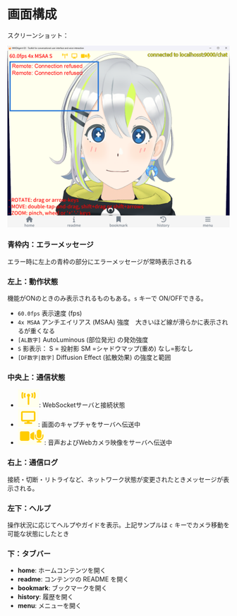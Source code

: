 # 画面構成

スクリーンショット：

![サンプル画面](./images/screen.png)

### 青枠内：エラーメッセージ

エラー時に左上の青枠の部分にエラーメッセージが常時表示される


### 左上：動作状態

機能がONのときのみ表示されるものもある。`s` キーで ON/OFFできる。

- `60.0fps` 表示速度 (fps)
- `4x MSAA` アンチエイリアス (MSAA) 強度　大きいほど線が滑らかに表示されるが重くなる
- `[AL数字]` AutoLuminous (部位発光) の発効強度
- `S` 影表示： S = 投射影 SM =シャドウマップ(重め) なし=影なし
- `[DF数字|数字]` Diffusion Effect (拡散効果) の強度と範囲

### 中央上：通信状態

- ![Net Icon](./images/icon1.png): WebSocketサーバと接続状態
- ![Screen Icon](./images/icon2.png): 画面のキャプチャをサーバへ伝送中
- ![Video Icon](./images/icon3.png): 音声およびWebカメラ映像をサーバへ伝送中

### 右上：通信ログ

接続・切断・リトライなど、ネットワーク状態が変更されたときメッセージが表示される。

### 左下：ヘルプ

操作状況に応じてヘルプやガイドを表示。上記サンプルは `c` キーでカメラ移動を可能な状態にしたとき

### 下：タブバー

- **home**: ホームコンテンツを開く
- **readme**: コンテンツの README を開く
- **bookmark**: ブックマークを開く
- **history**: 履歴を開く
- **menu**: メニューを開く

